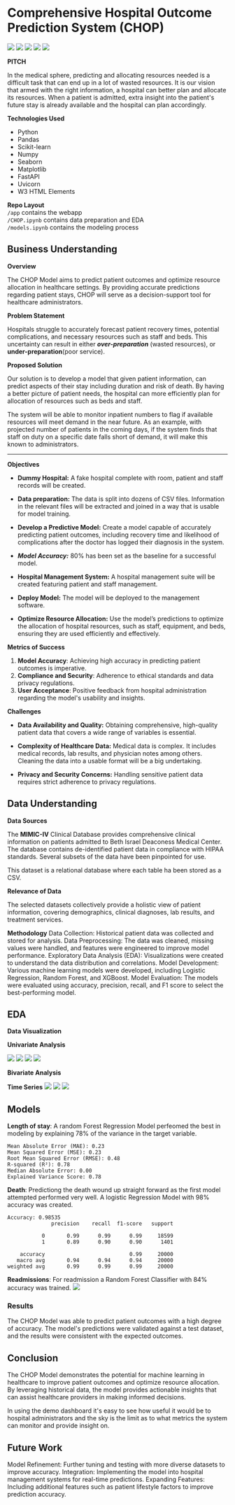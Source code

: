 
# Comprehensive Hospital Outcome Prediction System (CHOP)
![](images/land.png)
![](images/about.png)
![](images/accuracy.png)
![](images/dashboard.png)
![](images/insights.png)


**PITCH**

In the medical sphere, predicting and allocating resources needed is a difficult task that can end up in a lot of wasted resources. It is our vision that armed with the right information, a hospital can better plan and allocate its resources. When a patient is admitted, extra insight into the patient's future stay is already available and the hospital can plan accordingly.

**Technologies Used**
- Python
- Pandas
- Scikit-learn
- Numpy
- Seaborn
- Matplotlib
- FastAPI
- Uvicorn
- W3 HTML Elements

**Repo Layout**<br>
`/app` contains the webapp<br>
`/CHOP.ipynb` contains data preparation and EDA<br>
`/models.ipynb` contains the modeling process

## Business Understanding

**Overview**

The CHOP Model aims to predict patient outcomes and optimize resource allocation in healthcare settings. By providing accurate predictions regarding patient stays, CHOP  will serve as a decision-support tool for healthcare administrators.

**Problem Statement**

Hospitals struggle to accurately forecast patient recovery times, potential complications, and necessary resources such as staff and beds. This uncertainty can result in either ***over-preparation*** 
(wasted resources), or **under-preparation**(poor service).

**Proposed Solution**

Our solution is to develop a model that given patient information, can predict aspects of their stay including duration and risk of death. By having a better picture of patient needs, the hospital can more efficiently plan for allocation of resources such as beds and staff.

The system will be able to monitor inpatient numbers to flag if available resources will meet demand in the near future. As an example, with projected number of patients in the coming days, if the system finds that staff on duty on a specific date falls short of demand, it will make this known to administrators.

---

**Objectives**

- **Dummy Hospital:** A fake hospital complete with room, patient and staff records will be created.

- **Data preparation:** The data is split into dozens of CSV files. Information in the relevant files will be extracted and joined in a way that is usable for model training.

- **Develop a Predictive Model:** Create a model capable of accurately predicting patient outcomes, including recovery time and likelihood of complications after the doctor has logged their diagnosis in the system.

- ***Model Accuracy:*** 80% has been set as the baseline for a successful model.

- **Hospital Management System:** A hospital management suite will be created featuring patient and staff management.

- **Deploy Model:** The model will be deployed to the management software.

- **Optimize Resource Allocation:** Use the model’s predictions to optimize the allocation of hospital resources, such as staff, equipment, and beds, ensuring they are used efficiently and effectively.

**Metrics of Success**

1. **Model Accuracy**: Achieving high accuracy in predicting patient outcomes is imperative.
2. **Compliance and Security**: Adherence to ethical standards and data privacy regulations.
3. **User Acceptance**: Positive feedback from hospital administration regarding the model's usability and insights.

**Challenges**

- **Data Availability and Quality:** Obtaining comprehensive, high-quality patient data that covers a wide range of variables is essential.

- **Complexity of Healthcare Data:** Medical data is complex. It includes medical records, lab results, and physician notes among others. Cleaning the data into a usable format will be a big undertaking.

- **Privacy and Security Concerns:** Handling sensitive patient data requires strict adherence to privacy regulations.


## Data Understanding

**Data Sources**

The **MIMIC-IV** Clinical Database provides comprehensive clinical information on patients admitted to Beth Israel Deaconess Medical Center. The database contains de-identified patient data in compliance with HIPAA standards. Several subsets of the data have been pinpointed for use.

This dataset is a relational database where each table ha been stored as a CSV.

**Relevance of Data** 

The selected datasets collectively provide a holistic view of patient information, covering demographics, clinical diagnoses, lab results, and treatment services.

**Methodology**
Data Collection: Historical patient data was collected and stored for analysis.
Data Preprocessing: The data was cleaned, missing values were handled, and features were engineered to improve model performance.
Exploratory Data Analysis (EDA): Visualizations were created to understand the data distribution and correlations.
Model Development: Various machine learning models were developed, including Logistic Regression, Random Forest, and XGBoost.
Model Evaluation: The models were evaluated using accuracy, precision, recall, and F1 score to select the best-performing model.

## EDA 
**Data Visualization**

**Univariate Analysis**

![](Images/boxplot_age.PNG)
![](Images/distribution_age.PNG)
![](Images/Distribution_lengthofstay.PNG)
![](Images/box_lengthofstay.PNG)

**Bivariate Analysis**


**Time Series**
![](Images/admi_month.PNG)
![](Images/lengthofstay.PNG)
![](Images/readmi_month.PNG)

## Models

**Length of stay**:
A random Forest Regression Model perfeomed the best in modeling by explaining 78% of the variance in the target variable.
~~~
Mean Absolute Error (MAE): 0.23
Mean Squared Error (MSE): 0.23
Root Mean Squared Error (RMSE): 0.48
R-squared (R²): 0.78
Median Absolute Error: 0.00
Explained Variance Score: 0.78
~~~

**Death**:
Predictiong the death wound up  straight forward as the first model attempted performed very well. A logistic Regression Model with 98% accuracy was created.
~~~
Accuracy: 0.98535
              precision    recall  f1-score   support

           0       0.99      0.99      0.99     18599
           1       0.89      0.90      0.90      1401

    accuracy                           0.99     20000
   macro avg       0.94      0.94      0.94     20000
weighted avg       0.99      0.99      0.99     20000

~~~

**Readmissions**:
For readmission a Random Forest Classifier with 84% accuracy was trained.
![](Images/Redamission_RF_confusionmatrix.PNG)

### Results
The CHOP Model was able to predict patient outcomes with a high degree of accuracy. The model's predictions were validated against a test dataset, and the results were consistent with the expected outcomes.

## Conclusion
The CHOP Model demonstrates the potential for machine learning in healthcare to improve patient outcomes and optimize resource allocation. By leveraging historical data, the model provides actionable insights that can assist healthcare providers in making informed decisions.

In using the demo dashboard it's easy to see how useful it would be to hospital administrators and the sky is the limit as to what metrics the system can monitor and provide insight on.

## Future Work
Model Refinement: Further tuning and testing with more diverse datasets to improve accuracy.
Integration: Implementing the model into hospital management systems for real-time predictions.
Expanding Features: Including additional features such as patient lifestyle factors to improve prediction accuracy.

